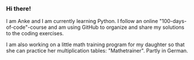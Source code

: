 ### Hi there!

I am Anke and I am currently learning Python. I follow an online "100-days-of-code"-course and am using GitHub to organize and share my solutions to the coding exercises. 

I am also working on a little math training program for my daughter so that she can practice her multiplication tables: "Mathetrainer". Partly in German.  



<!--
**ankabaena/ankabaena** is a ✨ _special_ ✨ repository because its `README.md` (this file) appears on your GitHub profile.

Here are some ideas to get you started:

- 🔭 I’m currently working on ...
- 🌱 I’m currently learning ...
- 👯 I’m looking to collaborate on ...
- 🤔 I’m looking for help with ...
- 💬 Ask me about ...
- 📫 How to reach me: ...
- 😄 Pronouns: ...
- ⚡ Fun fact: ...
-->
